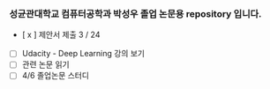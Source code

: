 ﻿### 성균관대학교 컴퓨터공학과 박성우 졸업 논문용 repository 입니다.

 - [ x ] 제안서 제출 3 / 24
 - [   ] Udacity - Deep Learning 강의 보기
 - [   ] 관련 논문 읽기
 - [   ] 4/6 졸업논문 스터디